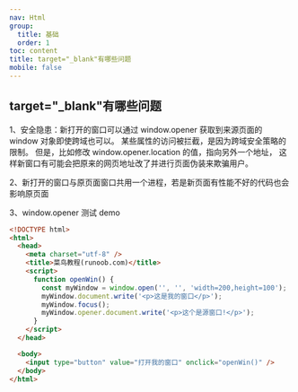 ```yaml
---
nav: Html
group:
  title: 基础
  order: 1
toc: content
title: target="_blank"有哪些问题
mobile: false
---
```


## target="\_blank"有哪些问题

1、安全隐患：新打开的窗口可以通过 window.opener 获取到来源页面的 window 对象即使跨域也可以。
某些属性的访问被拦截，是因为跨域安全策略的限制。 但是，比如修改 window.opener.location 的值，指向另外一个地址，
这样新窗口有可能会把原来的网页地址改了并进行页面伪装来欺骗用户。

2、新打开的窗口与原页面窗口共用一个进程，若是新页面有性能不好的代码也会影响原页面

3、window.opener 测试 demo

```html
<!DOCTYPE html>
<html>
  <head>
    <meta charset="utf-8" />
    <title>菜鸟教程(runoob.com)</title>
    <script>
      function openWin() {
        const myWindow = window.open('', '', 'width=200,height=100');
        myWindow.document.write('<p>这是我的窗口</p>');
        myWindow.focus();
        myWindow.opener.document.write('<p>这个是源窗口!</p>');
      }
    </script>
  </head>

  <body>
    <input type="button" value="打开我的窗口" onclick="openWin()" />
  </body>
</html>
```
